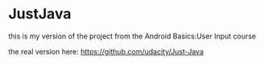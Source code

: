 # JustJava
this is my version of the project from the Android Basics:User Input course

the real version here: https://github.com/udacity/Just-Java
